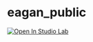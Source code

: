 # eagan_public

[![Open In Studio Lab](https://studiolab.sagemaker.aws/studiolab.svg)](https://studiolab.sagemaker.aws/import/github/neagan01/eagan-public-code-binder)